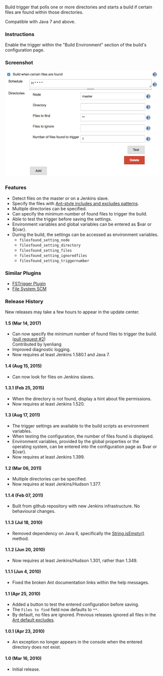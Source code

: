 Build trigger that polls one or more directories and starts a build if
certain files are found within those directories.

Compatible with Java 7 and above.

### Instructions

Enable the trigger within the "Build Environment" section of the build's
configuration page.

### Screenshot

![](docs/images/Files-Found-Trigger-1.5.jpg)

### Features

-   Detect files on the master or on a Jenkins slave.
-   Specify the files with [Ant-style includes and excludes
    patterns](http://ant.apache.org/manual/dirtasks.html).
-   Multiple directories can be specified.
-   Can specify the minimum number of found files to trigger the build.
-   Able to test the trigger before saving the settings.
-   Environment variables and global variables can be entered as $var or
    ${var}.
-   During the build, the settings can be accessed as environment
    variables.
    -   `filesfound_setting_node`
    -   `filesfound_setting_directory`
    -   `filesfound_setting_files`
    -   `filesfound_setting_ignoredfiles`
    -   `filesfound_setting_triggernumber`

### Similar Plugins

-   [FSTrigger
    Plugin](http://localhost:8085/display/JENKINS/FSTrigger+Plugin)
-   [File System
    SCM](http://localhost:8085/display/JENKINS/File+System+SCM)

### Release History

New releases may take a few hours to appear in the update center.

#### 1.5 (Mar 14, 2017)

-   Can now specify the minimum number of found files to trigger the
    build. ([pull request
    \#2](https://github.com/jenkinsci/files-found-trigger-plugin/pull/2))  
    Contributed by lyenliang
-   Improved diagnostic logging.
-   Now requires at least Jenkins 1.580.1 and Java 7.

#### 1.4 (Aug 15, 2015)

-   Can now look for files on Jenkins slaves.

#### 1.3.1 (Feb 25, 2015)

-   When the directory is not found, display a hint about file
    permissions.
-   Now requires at least Jenkins 1.520.

#### 1.3 (Aug 17, 2011)

-   The trigger settings are available to the build scripts as
    environment variables.
-   When testing the configuration, the number of files found is
    displayed.
-   Environment variables, provided by the global properties or the
    operating system, can be entered into the configuration page as $var
    or ${var}.
-   Now requires at least Jenkins 1.399.

#### 1.2 (Mar 06, 2011)

-   Multiple directories can be specified.
-   Now requires at least Jenkins/Hudson 1.377.

#### 1.1.4 (Feb 07, 2011)

-   Built from github repository with new Jenkins infrastructure. No
    behavioural changes.

#### 1.1.3 (Jul 18, 2010)

-   Removed dependency on Java 6, specifically the
    [String.isEmpty()](http://java.sun.com/javase/6/docs/api/java/lang/String.html#isEmpty())
    method.

#### 1.1.2 (Jun 20, 2010)

-   Now requires at least Jenkins/Hudson 1.301, rather than 1.349.

#### 1.1.1 (Jun 4, 2010)

-   Fixed the broken Ant documentation links within the help messages.

#### 1.1 (Apr 25, 2010)

-   Added a button to test the entered configuration before saving.
-   The `Files to find` field now defaults to `**`.
-   By default, no files are ignored. Previous releases ignored all
    files in the [Ant default
    excludes](http://ant.apache.org/manual/dirtasks.html#defaultexcludes).

#### 1.0.1 (Apr 23, 2010)

-   An exception no longer appears in the console when the entered
    directory does not exist.

#### 1.0 (Mar 16, 2010)

-   Initial release.
